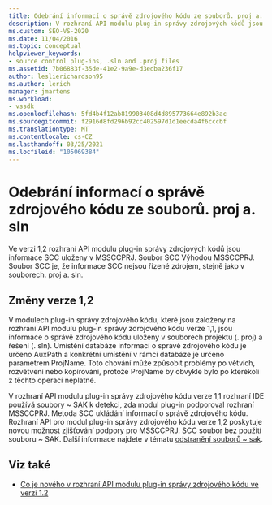 ```yaml
---
title: Odebrání informací o správě zdrojového kódu ze souborů. proj a. sln
description: V rozhraní API modulu plug-in správy zdrojových kódů jsou informace SCC uloženy v MSSCCPRJ. Soubor SCC namísto projektu a souborů řešení.
ms.custom: SEO-VS-2020
ms.date: 11/04/2016
ms.topic: conceptual
helpviewer_keywords:
- source control plug-ins, .sln and .proj files
ms.assetid: 7b06883f-35de-41e2-9a9e-d3edba236f17
author: leslierichardson95
ms.author: lerich
manager: jmartens
ms.workload:
- vssdk
ms.openlocfilehash: 5fd4b4f12ab819903408d4d895773664e892b3ac
ms.sourcegitcommit: f2916d8fd296b92cc402597d1d1eecda4f6cccbf
ms.translationtype: MT
ms.contentlocale: cs-CZ
ms.lasthandoff: 03/25/2021
ms.locfileid: "105069384"
---
```

# <a name="removal-of-source-control-information-from-proj-and-sln-files"></a>Odebrání informací o správě zdrojového kódu ze souborů. proj a. sln

Ve verzi 1,2 rozhraní API modulu plug-in správy zdrojových kódů jsou informace SCC uloženy v MSSCCPRJ. Soubor SCC Výhodou MSSCCPRJ. Soubor SCC je, že informace SCC nejsou řízené zdrojem, stejně jako v souborech. proj a. sln.

## <a name="version-12-changes"></a>Změny verze 1,2

 V modulech plug-in správy zdrojového kódu, které jsou založeny na rozhraní API modulu plug-in správy zdrojového kódu verze 1,1, jsou informace o správě zdrojového kódu uloženy v souborech projektu (. proj) a řešení (. sln). Umístění databáze informací o správě zdrojového kódu je určeno AuxPath a konkrétní umístění v rámci databáze je určeno parametrem ProjName. Toto chování může způsobit problémy po větvích, rozvětvení nebo kopírování, protože ProjName by obvykle bylo po kterékoli z těchto operací neplatné.

 V rozhraní API modulu plug-in správy zdrojového kódu verze 1,1 rozhraní IDE používá soubory ~ SAK k detekci, zda modul plug-in podporoval rozhraní MSSCCPRJ. Metoda SCC ukládání informací o správě zdrojového kódu. Rozhraní API pro modul plug-in správy zdrojového kódu verze 1,2 poskytuje novou možnost zjišťování podpory pro MSSCCPRJ. SCC soubor bez použití souboru ~ SAK. Další informace najdete v tématu [odstranění souborů ~ sak](../../extensibility/internals/elimination-of-tilde-sak-files.md).

## <a name="see-also"></a>Viz také

- [Co je nového v rozhraní API modulu plug-in správy zdrojového kódu ve verzi 1.2](../../extensibility/internals/what-s-new-in-the-source-control-plug-in-api-version-1-2.md)
